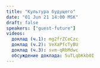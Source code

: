 ```yaml
---
title: "Культура будущего"
date: "01 Jun 21 14:00 MSK"
draft: false
speakers: ["guest-future"]
videos:
  доклад (ч.1): mg2frZCeCzc
  доклад (ч.2): VeXaPfcTyBU
  доклад (ч.3): svm-qRbMdwc
  обсуждение доклада: 5uTLqbKkb0I
---
```

